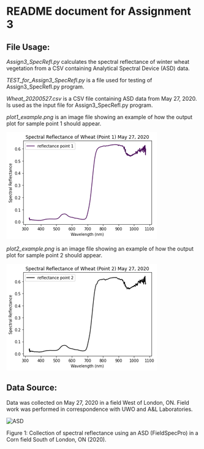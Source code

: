 # README document for Assignment 3 

## File Usage:
*Assign3_SpecRefl.py* calculates the spectral reflectance of winter wheat vegetation from a CSV containing Analytical Spectral Device (ASD) data.

*TEST_for_Assign3_SpecRefl.py* is a file used for testing of Assign3_SpecRefl.py program.

*Wheat_20200527.csv* is a CSV file containing ASD data from May 27, 2020. Is used as the input file for Assign3_SpecRefl.py program.

*plot1_example.png* is an image file showing an example of how the output plot for sample point 1 should appear.

![plot1](plot1_example.png)

*plot2_example.png* is an image file showing an example of how the output plot for sample point 2 should appear.

![plot2](plot2_example.png)

## Data Source:
Data was collected on May 27, 2020 in a field West of London, ON. Field work was performed in correspondence with UWO and A&L Laboratories.

![ASD](https://github.com/robinkwik/NDVI/blob/master/ASD.JPG)


Figure 1: Collection of spectral reflectance using an ASD (FieldSpecPro) in a Corn field South of London, ON (2020).
